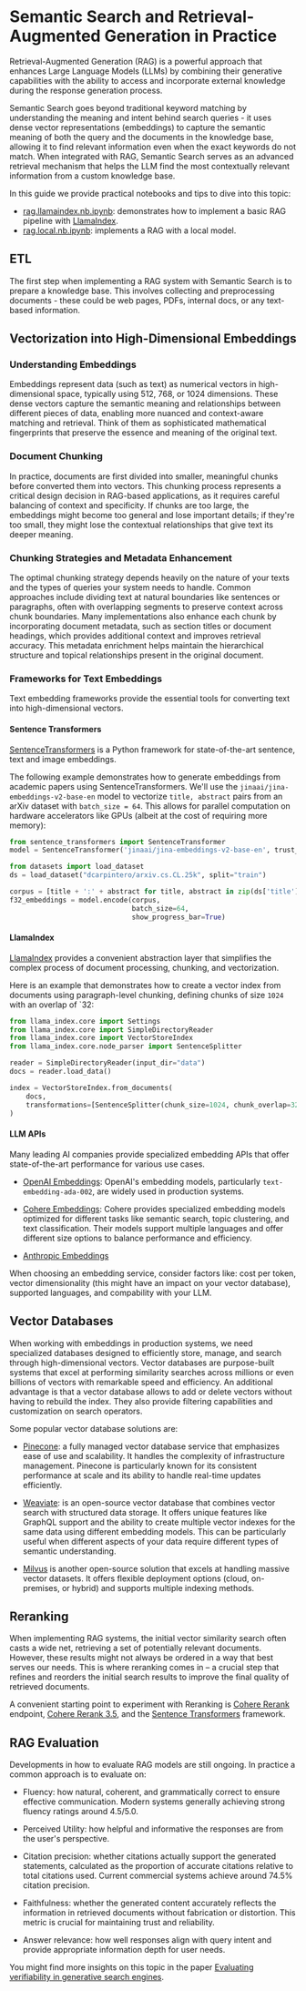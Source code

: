 # Semantic Search and Retrieval-Augmented Generation in Practice

Retrieval-Augmented Generation (RAG) is a powerful approach that enhances Large Language Models (LLMs) by combining their generative capabilities with the ability to access and incorporate external knowledge during the response generation process.

Semantic Search goes beyond traditional keyword matching by understanding the meaning and intent behind search queries - it uses dense vector representations (embeddings) to capture the semantic meaning of both the query and the documents in the knowledge base, allowing it to find relevant information even when the exact keywords do not match. When integrated with RAG, Semantic Search serves as an advanced retrieval mechanism that helps the LLM find the most contextually relevant information from a custom knowledge base.

In this guide we provide practical notebooks and tips to dive into this topic:

- [rag.llamaindex.nb.ipynb](./rag.llamaindex.nb.ipynb): demonstrates how to implement a basic RAG pipeline with [LlamaIndex](https://www.llamaindex.ai/).
- [rag.local.nb.ipynb](./rag.local.nb.ipynb): implements a RAG with a local model.

## ETL

The first step when implementing a RAG system with Semantic Search is to prepare a knowledge base. This involves collecting and preprocessing documents - these could be web pages, PDFs, internal docs, or any text-based information.

## Vectorization into High-Dimensional Embeddings

### Understanding Embeddings

Embeddings represent data (such as text) as numerical vectors in high-dimensional space, typically using 512, 768, or 1024 dimensions. These dense vectors capture the semantic meaning and relationships between different pieces of data, enabling more nuanced and context-aware matching and retrieval. Think of them as sophisticated mathematical fingerprints that preserve the essence and meaning of the original text.

### Document Chunking

In practice, documents are first divided into smaller, meaningful chunks before converted them into vectors. This chunking process represents a critical design decision in RAG-based applications, as it requires careful balancing of context and specificity. If chunks are too large, the embeddings might become too general and lose important details; if they're too small, they might lose the contextual relationships that give text its deeper meaning.

### Chunking Strategies and Metadata Enhancement

The optimal chunking strategy depends heavily on the nature of your texts and the types of queries your system needs to handle. Common approaches include dividing text at natural boundaries like sentences or paragraphs, often with overlapping segments to preserve context across chunk boundaries. Many implementations also enhance each chunk by incorporating document metadata, such as section titles or document headings, which provides additional context and improves retrieval accuracy. This metadata enrichment helps maintain the hierarchical structure and topical relationships present in the original document.

### Frameworks for Text Embeddings

Text embedding frameworks provide the essential tools for converting text into high-dimensional vectors.

#### Sentence Transformers

[SentenceTransformers](https://huggingface.co/sentence-transformers) is a Python framework for state-of-the-art sentence, text and image embeddings.

The following example demonstrates how to generate embeddings from academic papers using SentenceTransformers. We'll use the `jinaai/jina-embeddings-v2-base-en` model to vectorize `title, abstract` pairs from an arXiv dataset with `batch_size = 64`. This allows for parallel computation on hardware accelerators like GPUs (albeit at the cost of requiring more memory): 

```python
from sentence_transformers import SentenceTransformer
model = SentenceTransformer('jinaai/jina-embeddings-v2-base-en', trust_remote_code=True)

from datasets import load_dataset
ds = load_dataset("dcarpintero/arxiv.cs.CL.25k", split="train")

corpus = [title + ':' + abstract for title, abstract in zip(ds['title'], ds['abstract'])]
f32_embeddings = model.encode(corpus,
                              batch_size=64,
                              show_progress_bar=True)
```

#### LlamaIndex

[LlamaIndex](https://docs.llamaindex.ai/en/stable/) provides a convenient abstraction layer that simplifies the complex process of document processing, chunking, and vectorization. 

Here is an example that demonstrates how to create a vector index from documents using paragraph-level chunking, defining chunks of size `1024` with an overlap of `32:

```python
from llama_index.core import Settings
from llama_index.core import SimpleDirectoryReader
from llama_index.core import VectorStoreIndex
from llama_index.core.node_parser import SentenceSplitter

reader = SimpleDirectoryReader(input_dir="data")
docs = reader.load_data()

index = VectorStoreIndex.from_documents(
    docs,
    transformations=[SentenceSplitter(chunk_size=1024, chunk_overlap=32)],
)
```

#### LLM APIs

Many leading AI companies provide specialized embedding APIs that offer state-of-the-art performance for various use cases. 

- [OpenAI Embeddings](https://platform.openai.com/docs/guides/embeddings): OpenAI's embedding models, particularly `text-embedding-ada-002`, are widely used in production systems.

- [Cohere Embeddings](https://docs.cohere.com/v2/docs/embeddings): Cohere provides specialized embedding models optimized for different tasks like semantic search, topic clustering, and text classification. Their models support multiple languages and offer different size options to balance performance and efficiency.

- [Anthropic Embeddings](https://docs.anthropic.com/en/docs/build-with-claude/embeddings)

When choosing an embedding service, consider factors like: cost per token, vector dimensionality (this might have an impact on your vector database), supported languages, and compability with your LLM.

## Vector Databases

When working with embeddings in production systems, we need specialized databases designed to efficiently store, manage, and search through high-dimensional vectors. Vector databases are purpose-built systems that excel at performing similarity searches across millions or even billions of vectors with remarkable speed and efficiency. An additional advantage is that a vector database allows to add or delete vectors without having to rebuild the index. They also provide filtering capabilities and customization on search operators. 

Some popular vector database solutions are:

- [Pinecone](https://www.pinecone.io/): a fully managed vector database service that emphasizes ease of use and scalability. It handles the complexity of infrastructure management. Pinecone is particularly known for its consistent performance at scale and its ability to handle real-time updates efficiently.

- [Weaviate](https://weaviate.io/): is an open-source vector database that combines vector search with structured data storage. It offers unique features like GraphQL support and the ability to create multiple vector indexes for the same data using different embedding models. This can be particularly useful when different aspects of your data require different types of semantic understanding.

- [Milvus](https://milvus.io/) is another open-source solution that excels at handling massive vector datasets. It offers flexible deployment options (cloud, on-premises, or hybrid) and supports multiple indexing methods.

## Reranking

When implementing RAG systems, the initial vector similarity search often casts a wide net, retrieving a set of potentially relevant documents. However, these results might not always be ordered in a way that best serves our needs. This is where reranking comes in – a crucial step that refines and reorders the initial search results to improve the final quality of retrieved documents.

A convenient starting point to experiment with Reranking is [Cohere Rerank](https://docs.cohere.com/v2/docs/rerank-overview) endpoint, [Cohere Rerank 3.5](https://cohere.com/blog/rerank-3pt5), and the [Sentence Transformers](https://www.sbert.net/examples/applications/retrieve_rerank/README.html) framework.

## RAG Evaluation

Developments in how to evaluate RAG models are still ongoing. In practice a common approach is to evaluate on:

- Fluency: how natural, coherent, and grammatically correct to ensure effective communication. Modern systems generally achieving strong fluency ratings around 4.5/5.0.

- Perceived Utility: how helpful and informative the responses are from the user's perspective.

- Citation precision: whether citations actually support the generated statements, calculated as the proportion of accurate citations relative to total citations used. Current commercial systems achieve around 74.5% citation precision.

- Faithfulness: whether the generated content accurately reflects the information in retrieved documents without fabrication or distortion. This metric is crucial for maintaining trust and reliability. 

- Answer relevance: how well responses align with query intent and provide appropriate information depth for user needs.

You might find more insights on this topic in the paper [Evaluating verifiability in generative search engines](https://arxiv.org/abs/2304.09848).